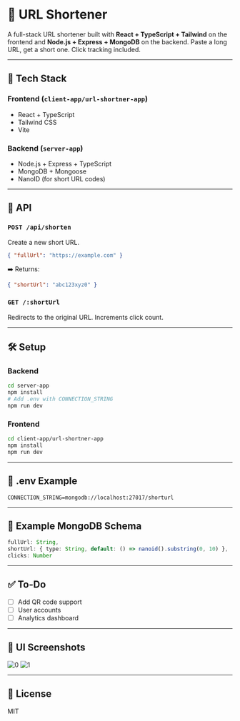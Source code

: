 
# 🔗 URL Shortener

A full-stack URL shortener built with **React + TypeScript + Tailwind** on the frontend and **Node.js + Express + MongoDB** on the backend. Paste a long URL, get a short one. Click tracking included.

---

## 🚀 Tech Stack

### Frontend (`client-app/url-shortner-app`)
- React + TypeScript
- Tailwind CSS
- Vite

### Backend (`server-app`)
- Node.js + Express + TypeScript
- MongoDB + Mongoose
- NanoID (for short URL codes)

---

## 🧪 API

### `POST /api/shorten`
Create a new short URL.
```json
{ "fullUrl": "https://example.com" }
```
➡️ Returns:
```json
{ "shortUrl": "abc123xyz0" }
```

### `GET /:shortUrl`
Redirects to the original URL. Increments click count.

---

## 🛠️ Setup

### Backend
```bash
cd server-app
npm install
# Add .env with CONNECTION_STRING
npm run dev
```

### Frontend
```bash
cd client-app/url-shortner-app
npm install
npm run dev
```

---

## 🌱 .env Example

```env
CONNECTION_STRING=mongodb://localhost:27017/shorturl
```

---

## 📎 Example MongoDB Schema

```ts
fullUrl: String,
shortUrl: { type: String, default: () => nanoid().substring(0, 10) },
clicks: Number
```

---

## ✅ To-Do

- [ ] Add QR code support
- [ ] User accounts
- [ ] Analytics dashboard

---

## 📸 UI Screenshots


![0](https://github.com/user-attachments/assets/0d8fc363-9c31-4c43-b5b0-4a5ee6fc56c9)
![1](https://github.com/user-attachments/assets/822fc8ea-4e0e-4926-9f46-beb6d7a2dc48)


---

## 📄 License

MIT
